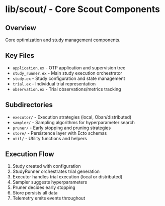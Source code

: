 # lib/scout/ - Core Scout Components

## Overview
Core optimization and study management components.

## Key Files
- `application.ex` - OTP application and supervision tree
- `study_runner.ex` - Main study execution orchestrator
- `study.ex` - Study configuration and state management
- `trial.ex` - Individual trial representation
- `observation.ex` - Trial observations/metrics tracking

## Subdirectories
- `executor/` - Execution strategies (local, Oban/distributed)
- `sampler/` - Sampling algorithms for hyperparameter search
- `pruner/` - Early stopping and pruning strategies
- `store/` - Persistence layer with Ecto schemas
- `util/` - Utility functions and helpers

## Execution Flow
1. Study created with configuration
2. StudyRunner orchestrates trial generation
3. Executor handles trial execution (local or distributed)
4. Sampler suggests hyperparameters
5. Pruner decides early stopping
6. Store persists all data
7. Telemetry emits events throughout